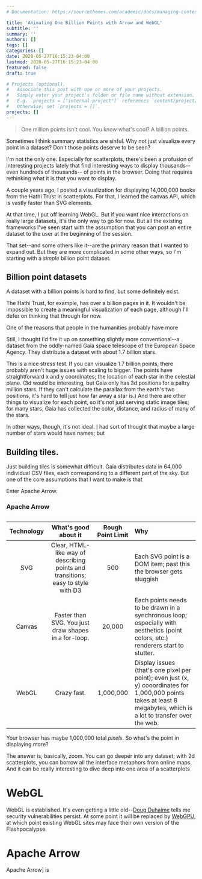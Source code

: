 ```yaml
---
# Documentation: https://sourcethemes.com/academic/docs/managing-content/

title: 'Animating One Billion Points with Arrow and WebGL'
subtitle: ''
summary: ''
authors: []
tags: []
categories: []
date: 2020-05-27T16:15:23-04:00
lastmod: 2020-05-27T16:15:23-04:00
featured: false
draft: true

# Projects (optional).
#   Associate this post with one or more of your projects.
#   Simply enter your project's folder or file name without extension.
#   E.g. `projects = ["internal-project"]` references `content/project/deep-learning/index.md`.
#   Otherwise, set `projects = []`.
projects: []
---
```


> One million points isn't cool. You know what's cool? A billion points.

Sometimes I think summary statistics are sinful. Why not just visualize every
point in a dataset? Don't those points deserve to be seen?

I'm not the only one. Especially for scatterplots, there's been a profusion of interesting projects
lately that find interesting ways to display thousands--even hundreds of thousands--
of points in the browser. Doing that requires rethinking what it is that you want to display.

A couple years ago, I posted a visualization for displaying 14,000,000 books from
the Hathi Trust in scatterplots. For that, I learned the canvas API, which is
vastly faster than SVG elements.

At that time, I put off learning WebGL. But if you want nice interactions
on really large datasets, it's the only way to go for now. But all the existing
frameworks I've seen start with the assumption that you can post an entire
dataset to the user at the beginning of the session.

That set--and some others like it--are the primary reason that I wanted to
expand out. But they are more complicated in some other ways, so I'm starting
with a _simple_ billion point dataset.

## Billion point datasets

A dataset with a billion points is hard to find, but some definitely exist.

The Hathi Trust, for example, has over a billion pages in it. It wouldn't
be impossible to create a meaningful visualization of each page, although
I'll defer on thinking that through for now.

One of the reasons that people in the humanities probably have more

Still, I thought I'd fire it up on something slightly more conventional--a dataset
from the oddly-named Gaia space telescope of the European Space Agency. They
distribute a dataset with about 1.7 billion stars.

This is a nice stress test. If you can visualize 1.7 billion points, there
probably aren't huge issues with scaling to bigger. The points have straightforward
x and y coordinates; the location of each star in the celestial plane.
(3d would
be interesting, but Gaia only has 3d positions for a paltry million stars. If they
can't calculate the parallax from the earth's two positions, it's hard to tell
just how far away a star is.)
And there are other things to visualize for each point, so it's not just
serving static image tiles; for many stars, Gaia has collected the color,
distance, and radius of many of the stars.

In other ways, though, it's not ideal. I had sort of thought that maybe a large
number of stars would have names; but

## Building tiles.

Just building tiles is somewhat difficult. Gaia distributes data in 64,000 individual
CSV files, each corresponding to a different part of the sky. But one of the
core assumptions that I want to make is that

Enter Apache Arrow.

### Apache Arrow

##

| Technology |                               What's good about it                               | Rough Point Limit | Why                                                                                                                                                                  |
| :--------: | :------------------------------------------------------------------------------: | :---------------: | :------------------------------------------------------------------------------------------------------------------------------------------------------------------- |
|    SVG     | Clear, HTML-like way of describing points and transitions; easy to style with D3 |        500        | Each SVG point is a DOM item; past this the browser gets sluggish                                                                                                    |
|   Canvas   |               Faster than SVG. You just draw shapes in a for-loop.               |      20,000       | Each points needs to be drawn in a synchronous loop; especially with aesthetics (point colors, etc.) renderers start to stutter.                                     |
|   WebGL    |                                   Crazy fast.                                    |     1,000,000     | Display issues (that's one pixel per point); even just (x, y) cooordinates for 1,000,000 points takes at least 8 megabytes, which is a lot to transfer over the web. |

Your browser has <span id="pixelcount">maybe 1,000,000</span> total _pixels_. So
what's the point in displaying more?

The answer is, basically, zoom. You can go deeper into any dataset;
with 2d scatterplots, you can borrow all the interface metaphors from online
maps. And it can be really interesting to dive deep into one area of a scatterplots

<script>
document.getElementById("pixelcount")
</script>

# WebGL

WebGL is established. It's even getting a little old--[Doug Duhaime](https://douglasduhaime.com/)
tells me security vulnerabilities persist. At some point it will
be replaced by [WebGPU](https://en.wikipedia.org/wiki/WebGPU),
at which point existing WebGL sites may face their own version of the Flashpocalypse.

# Apache Arrow

Apache Arrow] is
